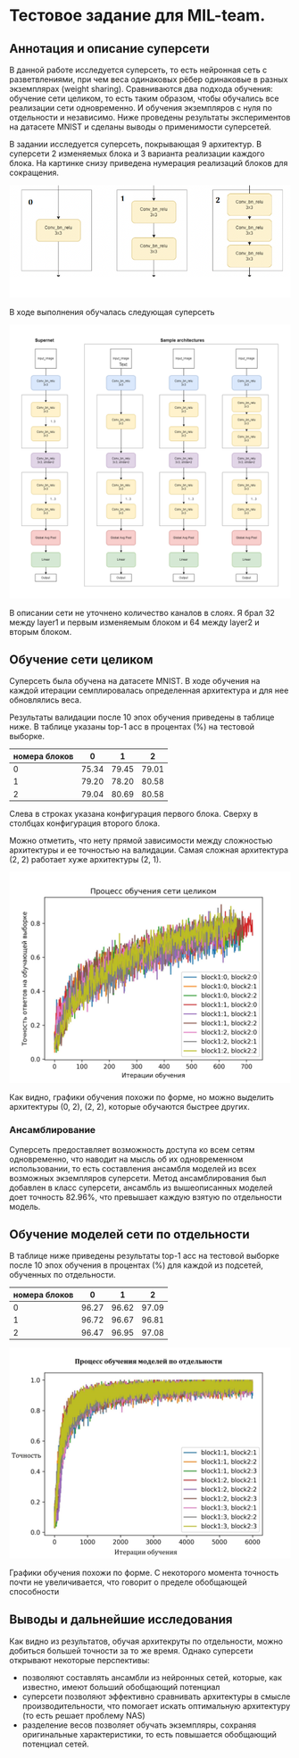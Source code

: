 # Тестовое задание для MIL-team.

## Аннотация и описание суперсети

В данной работе исследуется суперсеть, то есть нейронная сеть с разветвлениями, при чем веса одинаковых рёбер одинаковые в разных экземплярах (weight sharing). Сравниваются два подхода обучения: обучение сети целиком, то есть таким образом, чтобы обучались все реализации сети одновременно. И обучения экземпляров с нуля по отдельности и независимо.
Ниже проведены результаты экспериментов на датасете MNIST и сделаны выводы о применимости суперсетей.

В задании исследуется суперсеть, покрывающая 9 архитектур. В суперсети 2 изменяемых блока и 3 варианта реализации каждого блока. На картинке снизу приведена нумерация реализаций блоков для сокращения.

![Нумерация блоков для различных архитектур](/images/blocks.png)

В ходе выполнения обучалась следующая суперсеть

![Схема суперсети](/images/supernet.png)

В описании сети не уточнено количество каналов в слоях. Я брал 32 между layer1 и первым изменяемым блоком и 64 между layer2 и вторым блоком.

## Обучение сети целиком

Суперсеть была обучена на датасете MNIST. В ходе обучения на каждой итерации семплировалась определенная архитектура и для нее обновлялись веса.

Результаты валидации после 10 эпох обучения приведены в таблице ниже. В таблице указаны top-1 acc в процентах (%) на тестовой выборке.

| номера блоков |     0 |     1 |     2 |
|---------------|:-----:|:-----:|:-----:|
|             0 | 75.34 | 79.45 | 79.01 |
|             1 | 79.20 | 78.20 | 80.58 |
|             2 | 79.04 | 80.69 | 80.58 |

Слева в строках указана конфигурация первого блока. Сверху в столбцах конфигурация второго блока.

Можно отметить, что нету прямой зависимости между сложностью архитектуры и ее точностью на валидации. Самая сложная архитектура (2, 2) работает хуже архитектуры (2, 1).

![Графики точности на тестовой выборке для разных архитектур](/images/graph_together.jpg)

Как видно, графики обучения похожи по форме, но можно выделить архитектуры (0, 2), (2, 2), которые обучаются быстрее других.

### Ансамблирование

Суперсеть предоставляет возможность доступа ко всем сетям одновременно, что наводит на мысль об их одновременном использовании, то есть составления ансамбля моделей из всех возможных экземпляров суперсети. Метод ансамблирования был добавлен в класс суперсети, ансамбль из вышеописанных моделей доет точность 82.96%, что превышает каждую взятую по отдельности модель.

## Обучение моделей сети по отдельности

В таблице ниже приведены результаты top-1 acc на тестовой выборке после 10 эпох обучения в процентах (%) для каждой из подсетей, обученных по отдельности.

| номера блоков |     0 |     1 |     2 |
|---------------|:-----:|:-----:|:-----:|
|             0 | 96.27 | 96.62 | 97.09 |
|             1 | 96.72 | 96.67 | 96.81 |
|             2 | 96.47 | 96.95 | 97.08 |

![Графики точности на тестовой выборке для разных архитектур](/images/graph_apart.jpg)

Графики обучения похожи по форме. С некоторого момента точность почти не увеличивается, что говорит о пределе обобщающей способности

## Выводы и дальнейшие исследования

Как видно из результатов, обучая архитекруты по отдельности, можно добиться большей точности за то же время. Однако суперсети открывают некоторые перспективы:
- позволяют составлять ансамбли из нейронных сетей, которые, как известно, имеют больший обобщающий потенциал
- суперсети позволяют эффективно сравнивать архитектуры в смысле производительности, что помогает искать оптимальную архитектуру (то есть решает проблему NAS)
- разделение весов позволяет обучать экземпляры, сохраняя оригинальные характеристики, то есть повышается обобщающий потенциал сетей.

